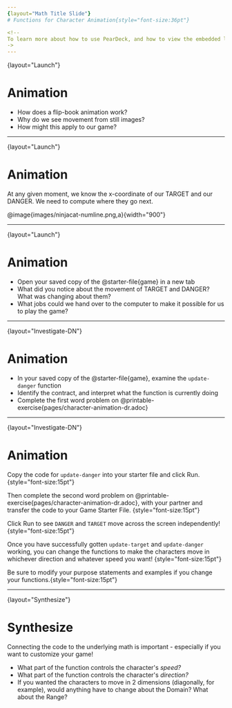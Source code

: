 ```yaml
---
{layout="Math Title Slide"}
# Functions for Character Animation{style="font-size:36pt"}

<!--
To learn more about how to use PearDeck, and how to view the embedded links on these slides without going into present mode visit https://help.peardeck.com/en
->
---
```

{layout="Launch"}
# Animation 

- How does a flip-book animation work?
- Why do we see movement from still images? 
- How might this apply to our game? 

<!--How does a flip-book animation work? Each page of the book is slightly different, and the pages go so fast that the motion looks smooth.

Why do we see movement from still images?
Our eyes fill in the gaps between rapidly changing images.

How might this apply to our game?
If we change image coordinates a little bit at a time, they will appear to move.
-->

---
{layout="Launch"}
# Animation

At any given moment, we know the x-coordinate of our TARGET and our DANGER. 
We need to compute where they go next.

@image{images/ninjacat-numline.png,a}{width="900"}

<!--
Select 2 student volunteers - one to be TARGET, one to be DANGER. Start with just TARGET.
- Have the class select a starting x- and y-coordinate for the TARGET, and have the volunteer move to that position on the number line or coordinate plane.
- The TARGET character moves by 50 (pixels) on each frame of the game.
- When they hear "update target" followed by their current location, the TARGET takes a step in the negative direction, moving down the x-axis by 50 (pixels).
- We make TARGET move by calling out update-target(300, 200), update-target(250, 100), etc.
- How quickly could I get TARGET to move across the classroom?
- After practicing with TARGET, add DANGER in.
- DANGER takes a step in the positive direction when they hear "update danger" followed by their current x-coordinate.
- We make DANGER move by calling out update-danger(40, 92), update-danger(39, 18), etc.
- On a standard number line, if the DANGER is moving to the right, is its x-coordinate increasing or decreasing?
- Practice this a few times with your volunteer, asking the class what their new x-coordinate is each time. Then have the other students call the update-danger function.
-->

---
{layout="Launch"}
# Animation

- Open your saved copy of the @starter-file{game} in a new tab
- What did you notice about the movement of TARGET and DANGER? What was changing about them?
- What jobs could we hand over to the computer to make it possible for us to play the game? 

<!--
	What did you notice about the movement of TARGET and DANGER? What was changing about them?

Answers will vary: they were moving horizontally, their x-coordinates were changing, they were not moving smoothly, etc.

What jobs could we hand over to the computer to make it possible for us to play the game? The computer could handle automatically moving TARGET and DANGER, then we could control the movement of PLAYER.
-->

---
{layout="Investigate-DN"}
# Animation

- In your saved copy of the @starter-file{game}, examine the `update-danger` function
- Identify the contract, and interpret what the function is currently doing
- Complete the first word problem on @printable-exercise{pages/character-animation-dr.adoc}

---
{layout="Investigate-DN"}
# Animation

Copy the code for `update-danger` into your starter file and click Run.{style="font-size:15pt"}

Then complete the second word problem on @printable-exercise{pages/character-animation-dr.adoc}, with your partner and transfer the code to your Game Starter File.  {style="font-size:15pt"}

Click Run to see `DANGER` and `TARGET` move across the screen independently!{style="font-size:15pt"}

Once you have successfully gotten `update-target` and `update-danger` working, you can change the functions to make the characters move in whichever direction and whatever speed you want!  {style="font-size:15pt"}

Be sure to modify your purpose statements and examples if you change your functions.{style="font-size:15pt"}

---
{layout="Synthesize"}

# Synthesize
Connecting the code to the underlying math is important - especially if you want to customize your game!

- What part of the function controls the character's _speed?_
- What part of the function controls the character's _direction?_
- If you wanted the characters to move in 2 dimensions (diagonally, for example), would anything have to change about the Domain? What about the Range?